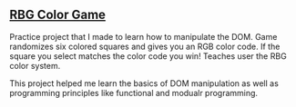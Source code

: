 ## [RBG Color Game](https://michaelcheng022.github.io/rbg-color-game/)

Practice project that I made to learn how to manipulate the DOM. Game randomizes six colored squares and gives you an RGB color code. If the square you select matches the color code you win! Teaches user the RBG color system.

This project helped me learn the basics of DOM manipulation as well as programming principles like functional and modualr programming.
